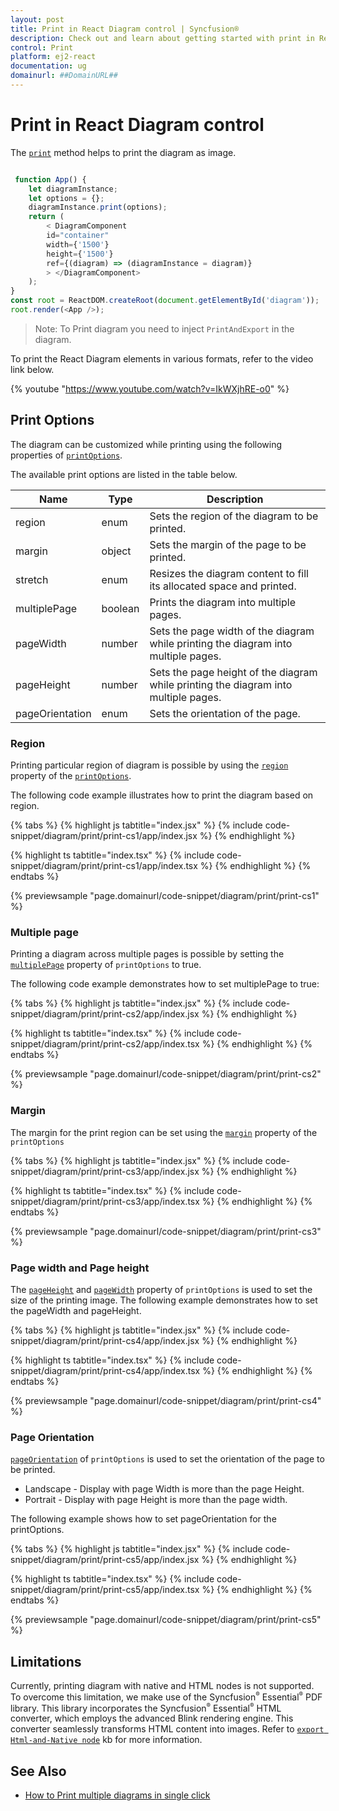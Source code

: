 ```yaml
---
layout: post
title: Print in React Diagram control | Syncfusion®
description: Check out and learn about getting started with print in React Diagram Component of Syncfusion Essential® JS 2 and more details.
control: Print
platform: ej2-react
documentation: ug
domainurl: ##DomainURL##
---
```


# Print in React Diagram control

The [`print`](https://ej2.syncfusion.com/react/documentation/api/diagram/#print) method helps to print the diagram as image.

```JavaScript

 function App() {
    let diagramInstance;
    let options = {};
    diagramInstance.print(options);
    return (
        < DiagramComponent 
        id="container" 
        width={'1500'} 
        height={'1500'}
        ref={(diagram) => (diagramInstance = diagram)}
        > </DiagramComponent>
    );
}
const root = ReactDOM.createRoot(document.getElementById('diagram'));
root.render(<App />);


```

>Note: To Print diagram you need to inject `PrintAndExport` in the diagram.

To print the React Diagram elements in various formats, refer to the video link below.

{% youtube "https://www.youtube.com/watch?v=IkWXjhRE-o0" %}

## Print Options

The diagram can be customized while printing using the following properties of [`printOptions`](https://ej2.syncfusion.com/react/documentation/api/diagram/iPrintOptions/).

The available print options are listed in the table below.

| Name | Type | Description|
|-------- | -------- | -------- |
| region | enum | Sets the region of the diagram to be printed. |
| margin | object | Sets the margin of the page to be printed. |
| stretch| enum | Resizes the diagram content to fill its allocated space and printed.|
| multiplePage | boolean | Prints the diagram into multiple pages. |
| pageWidth | number | Sets the page width of the diagram while printing the diagram into multiple pages. |
| pageHeight| number | Sets the page height of the diagram while printing the diagram into multiple pages.|
| pageOrientation | enum | Sets the orientation of the page. |

### Region

Printing particular region of diagram is possible by using the [`region`](https://ej2.syncfusion.com/react/documentation/api/diagram/iPrintOptions/#region) property of the [`printOptions`](https://ej2.syncfusion.com/react/documentation/api/diagram/iPrintOptions/).

The following code example illustrates how to print the diagram based on region.

{% tabs %}
{% highlight js tabtitle="index.jsx" %}
{% include code-snippet/diagram/print/print-cs1/app/index.jsx %}
{% endhighlight %}

{% highlight ts tabtitle="index.tsx" %}
{% include code-snippet/diagram/print/print-cs1/app/index.tsx %}
{% endhighlight %}
{% endtabs %}

 {% previewsample "page.domainurl/code-snippet/diagram/print/print-cs1" %}

### Multiple page

Printing a diagram across multiple pages is possible by setting the [`multiplePage`](https://ej2.syncfusion.com/react/documentation/api/diagram/iPrintOptions/#multiplepage) property of `printOptions` to true.

The following code example demonstrates how to set multiplePage to true:

{% tabs %}
{% highlight js tabtitle="index.jsx" %}
{% include code-snippet/diagram/print/print-cs2/app/index.jsx %}
{% endhighlight %}

{% highlight ts tabtitle="index.tsx" %}
{% include code-snippet/diagram/print/print-cs2/app/index.tsx %}
{% endhighlight %}
{% endtabs %}

 {% previewsample "page.domainurl/code-snippet/diagram/print/print-cs2" %}

### Margin

The margin for the print region can be set using the [`margin`](https://ej2.syncfusion.com/react/documentation/api/diagram/iPrintOptions/#margin) property of the `printOptions`

{% tabs %}
{% highlight js tabtitle="index.jsx" %}
{% include code-snippet/diagram/print/print-cs3/app/index.jsx %}
{% endhighlight %}

{% highlight ts tabtitle="index.tsx" %}
{% include code-snippet/diagram/print/print-cs3/app/index.tsx %}
{% endhighlight %}
{% endtabs %}

 {% previewsample "page.domainurl/code-snippet/diagram/print/print-cs3" %}

### Page width and Page height

The [`pageHeight`](https://ej2.syncfusion.com/react/documentation/api/diagram/iPrintOptions/#pageheight) and [`pageWidth`](https://ej2.syncfusion.com/react/documentation/api/diagram/iPrintOptions/#pagewidth) property of `printOptions` is used to set the size of the printing image. The following example demonstrates how to set the pageWidth and pageHeight.

{% tabs %}
{% highlight js tabtitle="index.jsx" %}
{% include code-snippet/diagram/print/print-cs4/app/index.jsx %}
{% endhighlight %}

{% highlight ts tabtitle="index.tsx" %}
{% include code-snippet/diagram/print/print-cs4/app/index.tsx %}
{% endhighlight %}
{% endtabs %}

 {% previewsample "page.domainurl/code-snippet/diagram/print/print-cs4" %}

### Page Orientation

[`pageOrientation`](https://ej2.syncfusion.com/react/documentation/api/diagram/iPrintOptions/#pageorientation) of `printOptions` is used to set the orientation of the page to be printed.

* Landscape - Display with page Width is more than the page Height.
* Portrait - Display with page Height is more than the page width.

The following example shows how to set pageOrientation for the printOptions.

{% tabs %}
{% highlight js tabtitle="index.jsx" %}
{% include code-snippet/diagram/print/print-cs5/app/index.jsx %}
{% endhighlight %}

{% highlight ts tabtitle="index.tsx" %}
{% include code-snippet/diagram/print/print-cs5/app/index.tsx %}
{% endhighlight %}
{% endtabs %}

 {% previewsample "page.domainurl/code-snippet/diagram/print/print-cs5" %}


## Limitations


Currently, printing diagram with native and HTML nodes is not supported. To overcome this limitation, we make use of the Syncfusion<sup style="font-size:70%">&reg;</sup> Essential<sup style="font-size:70%">&reg;</sup> PDF library. This library incorporates the Syncfusion<sup style="font-size:70%">&reg;</sup> Essential<sup style="font-size:70%">&reg;</sup> HTML converter, which employs the advanced Blink rendering engine. This converter seamlessly transforms HTML content into images. Refer to [`export Html-and-Native node`](https://support.syncfusion.com/kb/article/15530/how-to-print-or-export-the-html-and-native-node-into-image-format-using-react-diagram) kb for more information.

## See Also

* [How to Print multiple diagrams in single click](https://support.syncfusion.com/kb/article/15164/how-to-print-multiple-diagrams-in-a-single-shot-in-react)